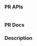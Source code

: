 <!-- Demo: https://github.com/PaddlePaddle/PaConvert/pull/71 -->
### PR APIs
<!-- APIs what you've done -->
```bash

```
### PR Docs
<!-- Describe the docs PR corresponding the APIs -->

### Description
<!-- Describe what you've done -->
